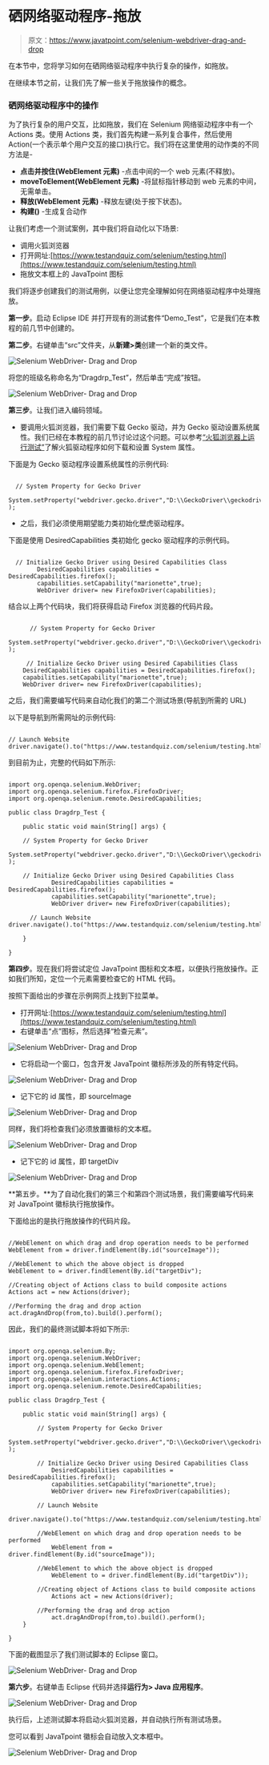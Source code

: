 # 硒网络驱动程序-拖放

> 原文：<https://www.javatpoint.com/selenium-webdriver-drag-and-drop>

在本节中，您将学习如何在硒网络驱动程序中执行复杂的操作，如拖放。

在继续本节之前，让我们先了解一些关于拖放操作的概念。

### 硒网络驱动程序中的操作

为了执行复杂的用户交互，比如拖放，我们在 Selenium 网络驱动程序中有一个 Actions 类。使用 Actions 类，我们首先构建一系列复合事件，然后使用 Action(一个表示单个用户交互的接口)执行它。我们将在这里使用的动作类的不同方法是-

*   **点击并按住(WebElement 元素)** -点击中间的一个 web 元素(不释放)。
*   **moveToElement(WebElement 元素)** -将鼠标指针移动到 web 元素的中间，无需单击。
*   **释放(WebElement 元素)** -释放左键(处于按下状态)。
*   **构建()** -生成复合动作

让我们考虑一个测试案例，其中我们将自动化以下场景:

*   调用火狐浏览器
*   打开网址:[https://www.testandquiz.com/selenium/testing.html](https://www.testandquiz.com/selenium/testing.html)
*   拖放文本框上的 JavaTpoint 图标

我们将逐步创建我们的测试用例，以便让您完全理解如何在网络驱动程序中处理拖放。

**第一步**。启动 Eclipse IDE 并打开现有的测试套件“Demo_Test”，它是我们在本教程的前几节中创建的。

**第二步**。右键单击“src”文件夹，从**新建>类**创建一个新的类文件。

![Selenium WebDriver- Drag and Drop](img/e73bea922e4684d2df628a822d2bfaf2.png)

将您的班级名称命名为“Dragdrp_Test”，然后单击“完成”按钮。

![Selenium WebDriver- Drag and Drop](img/3cdca7d795305e5dd1448220afddd6b4.png)

**第三步**。让我们进入编码领域。

*   要调用火狐浏览器，我们需要下载 Gecko 驱动，并为 Gecko 驱动设置系统属性。我们已经在本教程的前几节讨论过这个问题。可以参考[“火狐浏览器上运行测试”](selenium-webdriver-running-test-on-firefox-browser-gecko-driver)了解火狐驱动程序如何下载和设置 System 属性。

下面是为 Gecko 驱动程序设置系统属性的示例代码:

```

  // System Property for Gecko Driver 
	System.setProperty("webdriver.gecko.driver","D:\\GeckoDriver\\geckodriver.exe" );

```

*   之后，我们必须使用期望能力类初始化壁虎驱动程序。

下面是使用 DesiredCapabilities 类初始化 gecko 驱动程序的示例代码。

```

  // Initialize Gecko Driver using Desired Capabilities Class
		DesiredCapabilities capabilities = DesiredCapabilities.firefox();
		capabilities.setCapability("marionette",true);
		WebDriver driver= new FirefoxDriver(capabilities);

```

结合以上两个代码块，我们将获得启动 Firefox 浏览器的代码片段。

```

	  // System Property for Gecko Driver 
	System.setProperty("webdriver.gecko.driver","D:\\GeckoDriver\\geckodriver.exe" );

	 // Initialize Gecko Driver using Desired Capabilities Class
	DesiredCapabilities capabilities = DesiredCapabilities.firefox();
	capabilities.setCapability("marionette",true);
	WebDriver driver= new FirefoxDriver(capabilities);

```

之后，我们需要编写代码来自动化我们的第二个测试场景(导航到所需的 URL)

以下是导航到所需网址的示例代码:

```

// Launch Website
driver.navigate().to("https://www.testandquiz.com/selenium/testing.html");

```

到目前为止，完整的代码如下所示:

```

import org.openqa.selenium.WebDriver;
import org.openqa.selenium.firefox.FirefoxDriver;
import org.openqa.selenium.remote.DesiredCapabilities;

public class Dragdrp_Test {

	public static void main(String[] args) {

	// System Property for Gecko Driver 
		System.setProperty("webdriver.gecko.driver","D:\\GeckoDriver\\geckodriver.exe" );

	// Initialize Gecko Driver using Desired Capabilities Class
			DesiredCapabilities capabilities = DesiredCapabilities.firefox();
			capabilities.setCapability("marionette",true);
			WebDriver driver= new FirefoxDriver(capabilities);

      // Launch Website
driver.navigate().to("https://www.testandquiz.com/selenium/testing.html"); 

	}

}

```

**第四步**。现在我们将尝试定位 JavaTpoint 图标和文本框，以便执行拖放操作。正如我们所知，定位一个元素需要检查它的 HTML 代码。

按照下面给出的步骤在示例网页上找到下拉菜单。

*   打开网址:[https://www.testandquiz.com/selenium/testing.html](https://www.testandquiz.com/selenium/testing.html)
*   右键单击“点”图标，然后选择“检查元素”。

![Selenium WebDriver- Drag and Drop](img/91861a4d5c811ef149a0c0e9ab806a30.png)

*   它将启动一个窗口，包含开发 JavaTpoint 徽标所涉及的所有特定代码。

![Selenium WebDriver- Drag and Drop](img/c48b9ab8323b487c1cbe22845e59aba6.png)

*   记下它的 id 属性，即 sourceImage

![Selenium WebDriver- Drag and Drop](img/35e2604391349a4927e61005be983999.png)

同样，我们将检查我们必须放置徽标的文本框。

![Selenium WebDriver- Drag and Drop](img/7dddca9230f702a31fef05e28709ec3c.png)

*   记下它的 id 属性，即 targetDiv

![Selenium WebDriver- Drag and Drop](img/2bb2ba9b7905af37c9b24fdc6960e3ae.png)

**第五步。**为了自动化我们的第三个和第四个测试场景，我们需要编写代码来对 JavaTpoint 徽标执行拖放操作。

下面给出的是执行拖放操作的代码片段。

```

//WebElement on which drag and drop operation needs to be performed
WebElement from = driver.findElement(By.id("sourceImage"));

//WebElement to which the above object is dropped
WebElement to = driver.findElement(By.id("targetDiv");

//Creating object of Actions class to build composite actions
Actions act = new Actions(driver);

//Performing the drag and drop action
act.dragAndDrop(from,to).build().perform(); 

```

因此，我们的最终测试脚本将如下所示:

```

import org.openqa.selenium.By;
import org.openqa.selenium.WebDriver;
import org.openqa.selenium.WebElement;
import org.openqa.selenium.firefox.FirefoxDriver;
import org.openqa.selenium.interactions.Actions;
import org.openqa.selenium.remote.DesiredCapabilities;

public class Dragdrp_Test {

	public static void main(String[] args) {

		// System Property for Gecko Driver 
		System.setProperty("webdriver.gecko.driver","D:\\GeckoDriver\\geckodriver.exe" );

		// Initialize Gecko Driver using Desired Capabilities Class
			DesiredCapabilities capabilities = DesiredCapabilities.firefox();
			capabilities.setCapability("marionette",true);
			WebDriver driver= new FirefoxDriver(capabilities);

		// Launch Website
			driver.navigate().to("https://www.testandquiz.com/selenium/testing.html"); 

		//WebElement on which drag and drop operation needs to be performed
			WebElement from = driver.findElement(By.id("sourceImage"));

		//WebElement to which the above object is dropped
			WebElement to = driver.findElement(By.id("targetDiv"));

		//Creating object of Actions class to build composite actions
			Actions act = new Actions(driver);

		//Performing the drag and drop action
			act.dragAndDrop(from,to).build().perform(); 
	}

}

```

下面的截图显示了我们测试脚本的 Eclipse 窗口。

![Selenium WebDriver- Drag and Drop](img/4e24e88b629eb14e2f5c9c63f9be7fd5.png)

**第六步**。右键单击 Eclipse 代码并选择**运行为> Java 应用程序**。

![Selenium WebDriver- Drag and Drop](img/7dbf2f454dfe218e9621fafd2fed6b4b.png)

执行后，上述测试脚本将启动火狐浏览器，并自动执行所有测试场景。

您可以看到 JavaTpoint 徽标会自动放入文本框中。

![Selenium WebDriver- Drag and Drop](img/c843c31e26dc322e27ad012056f14d2a.png)